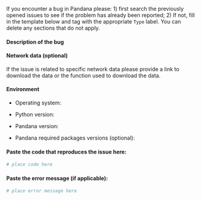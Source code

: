 If you encounter a bug in Pandana please: 1) first search the previously opened issues to see if the problem has already been reported; 2) If not, fill in the template below and tag with the appropriate `Type` label. You can delete any sections that do not apply.

#### Description of the bug




#### Network data (optional) 
If the issue is related to specific network data please provide a link to download the data or the function used to download the data.


#### Environment 

- Operating system:

- Python version:

- Pandana version:

- Pandana required packages versions (optional):


#### Paste the code that reproduces the issue here:

```python
# place code here
```


#### Paste the error message (if applicable):
```python
# place error message here
```